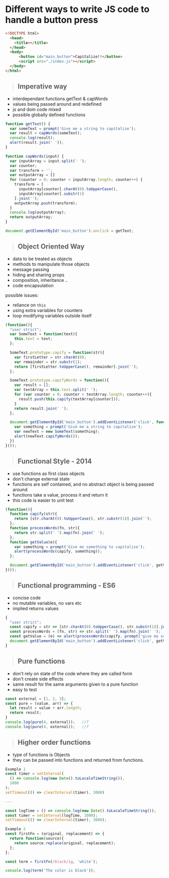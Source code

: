 # Different ways to write JS code to handle a button press
```html
<!DOCTYPE html>
  <head>
    <title></title>
  </head>
  <body>
      <button id="main_button">Capitalize!!</button>
      <script src="./index.js"></script>
  </body>
</html>
```
> ## Imperative way
* interdependant functions getText & capWords
* values being passed around and redefined
* js and dom code mixed
* possible globally defined functions
```javascript
function getText() {
  var someText = prompt('Give me a string to capitalize');
  var result = capWords(someText);
  console.log(result);
  alert(result.join(' '));
}

function capWords(input) {
  var inputArray = input.split(' ');
  var counter;
  var transform = '';
  var outputArray = []
  for (counter = 0; counter < inputArray.length; counter++) {
    transform = [
      inputArray[counter].charAt(0).toUpperCase(),
      inputArray[counter].substr(1)
    ].join('');
    outputArray.push(transform);
  }
  console.log(outputArray);
  return outputArray;
}

document.getElementById('main_button').onclick = getText;
```


> ## Object Oriented Way
* data to be treated as objects
* methods to manipulate those objects
* message passing
* hiding and sharing props
* composition, inheritance ..
* code encapsulation

possible issues:
  - reliance on `this`
  - using extra variables for counters
  - loop modifying variables outside itself
```javascript
(function(){
  "user strict";
  var SomeText = function(text){
    this.text = text;
  };

  SomeText.prototype.capify = function(str){
    var firstLetter = str.charAt(0);
    var remainder = str.substr(1);
    return [firstLetter.toUpperCase(), remainder].join('');
  };

  SomeText.prototype.capifyWords = function(){
    var result = [];
    var textArray = this.text.split(' ');
    for (var counter = 0; counter < textArray.length; counter++){
      result.push(this.capify(textArray[counter]));
    }
    return result.join(' ');
  };

  document.getElementById('main_button').addEventListener('click', function(e){
    var something = prompt('Give me a string to capitalize');
    var newText = new SomeText(something);
    alert(newText.capifyWords());
  })
}());
```

> ## Functional Style - 2014
* use functions as first class objects
* don't change external state
* functions are self contained, and no abstract object is being passed around
* functions take a value, process it and return it
* this code is easier to unit test
```javascript
(function(){
  function capify(str){
    return [str.charAt(0).toUpperCase(), str.substr(1)].join('');
  };
  function processWords(fn, str){
    return str.split(' ').map(fn).join(' ');
  };
  function getValue(e){
    var something = prompt('Give me something to capitalize');
    alert(processWords(capify, something));
  };

  document.getElementById('main_button').addEventListener('click', getValue);
}());
```

> ## Functional programming - ES6
* concise code
* no mutable variables, no vars etc
* implied returns values
```javascript
{
  "user strict";
  const capify = str => [str.charAt(0).toUpperCase(), str.substr(1)].join('');
  const processWords = (fn, str) => str.split(' ').map(fn).join(' ');
  const getValue = (e) => alert(processWords(capify, prompt('give me something to capitalize')))
  document.getElementById('main_button').addEventListener('click', getValue);
}
```

> ## Pure functions
* don't rely on state of the code where they are called form
* don't create side effects
* same result for the same arguments given to a pure function
* easy to test
```javascript
const external = [1, 2, 3];
const pure = (value, arr) => {
  let result = value + arr.length;
  return result;
}
console.log(pure(4, external));   //7
console.log(pure(4, external));   //7
```

> ## Higher order functions
* type of functions is Objects
* they can be passed into functions and returned from functions.
```javascript
Example 1
const timer = setInterval(
  () => console.log(new Date().toLocaleTimeString()),
  1000
);
setTimeout(() => clearInterval(timer), 3000)

---

const logTime = () => console.log(new Date().toLocaleTimeString());
const timer = setInterval(logTime, 1000);
setTimeout(() => clearInterval(timer), 3000);
```

```javascript
Example 2
const firstFn = (original, replacement) => {
  return function(source){
    return source.replace(original, replacement);
  };
};

const term = firstFn(/black/ig, 'white');

console.log(term('The color is black'));
```